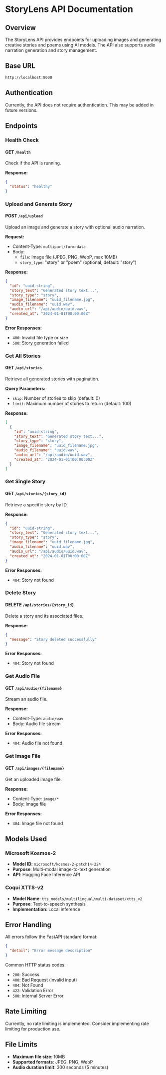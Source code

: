 # StoryLens API Documentation

## Overview

The StoryLens API provides endpoints for uploading images and generating creative stories and poems using AI models. The API also supports audio narration generation and story management.

## Base URL

```
http://localhost:8000
```

## Authentication

Currently, the API does not require authentication. This may be added in future versions.

## Endpoints

### Health Check

#### GET `/health`

Check if the API is running.

**Response:**
```json
{
  "status": "healthy"
}
```

### Upload and Generate Story

#### POST `/api/upload`

Upload an image and generate a story with optional audio narration.

**Request:**
- Content-Type: `multipart/form-data`
- Body:
  - `file`: Image file (JPEG, PNG, WebP, max 10MB)
  - `story_type`: "story" or "poem" (optional, default: "story")

**Response:**
```json
{
  "id": "uuid-string",
  "story_text": "Generated story text...",
  "story_type": "story",
  "image_filename": "uuid_filename.jpg",
  "audio_filename": "uuid.wav",
  "audio_url": "/api/audio/uuid.wav",
  "created_at": "2024-01-01T00:00:00Z"
}
```

**Error Responses:**
- `400`: Invalid file type or size
- `500`: Story generation failed

### Get All Stories

#### GET `/api/stories`

Retrieve all generated stories with pagination.

**Query Parameters:**
- `skip`: Number of stories to skip (default: 0)
- `limit`: Maximum number of stories to return (default: 100)

**Response:**
```json
[
  {
    "id": "uuid-string",
    "story_text": "Generated story text...",
    "story_type": "story",
    "image_filename": "uuid_filename.jpg",
    "audio_filename": "uuid.wav",
    "audio_url": "/api/audio/uuid.wav",
    "created_at": "2024-01-01T00:00:00Z"
  }
]
```

### Get Single Story

#### GET `/api/stories/{story_id}`

Retrieve a specific story by ID.

**Response:**
```json
{
  "id": "uuid-string",
  "story_text": "Generated story text...",
  "story_type": "story",
  "image_filename": "uuid_filename.jpg",
  "audio_filename": "uuid.wav",
  "audio_url": "/api/audio/uuid.wav",
  "created_at": "2024-01-01T00:00:00Z"
}
```

**Error Responses:**
- `404`: Story not found

### Delete Story

#### DELETE `/api/stories/{story_id}`

Delete a story and its associated files.

**Response:**
```json
{
  "message": "Story deleted successfully"
}
```

**Error Responses:**
- `404`: Story not found

### Get Audio File

#### GET `/api/audio/{filename}`

Stream an audio file.

**Response:**
- Content-Type: `audio/wav`
- Body: Audio file stream

**Error Responses:**
- `404`: Audio file not found

### Get Image File

#### GET `/api/images/{filename}`

Get an uploaded image file.

**Response:**
- Content-Type: `image/*`
- Body: Image file

**Error Responses:**
- `404`: Image file not found

## Models Used

### Microsoft Kosmos-2
- **Model ID**: `microsoft/kosmos-2-patch14-224`
- **Purpose**: Multi-modal image-to-text generation
- **API**: Hugging Face Inference API

### Coqui XTTS-v2
- **Model Name**: `tts_models/multilingual/multi-dataset/xtts_v2`
- **Purpose**: Text-to-speech synthesis
- **Implementation**: Local inference

## Error Handling

All errors follow the FastAPI standard format:

```json
{
  "detail": "Error message description"
}
```

Common HTTP status codes:
- `200`: Success
- `400`: Bad Request (invalid input)
- `404`: Not Found
- `422`: Validation Error
- `500`: Internal Server Error

## Rate Limiting

Currently, no rate limiting is implemented. Consider implementing rate limiting for production use.

## File Limits

- **Maximum file size**: 10MB
- **Supported formats**: JPEG, PNG, WebP
- **Audio duration limit**: 300 seconds (5 minutes) 